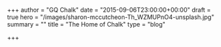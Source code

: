 +++
author = "GQ Chalk"
date = "2015-09-06T23:00:00+00:00"
draft = true
hero = "/images/sharon-mccutcheon-Th_WZMUPnO4-unsplash.jpg"
summary = ""
title = "The Home of Chalk"
type = "blog"

+++
